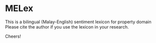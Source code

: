 # MELex
This is a bilingual (Malay-English) sentiment lexicon for property domain
Please cite the author if you use the lexicon in your research.

Cheers!

